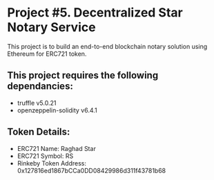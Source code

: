 # Project #5. Decentralized Star Notary Service

This project is to build an end-to-end blockchain notary solution using Ethereum for ERC721 token.

## This project requires the following dependancies: 
- truffle  v5.0.21 
- openzeppelin-solidity v6.4.1

## Token Details:
- ERC721 Name: Raghad Star
- ERC721 Symbol: RS
- Rinkeby Token Address: 0x127816ed1867bCCa0DD08429986d311f43781b68
